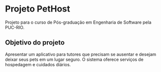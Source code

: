 # Projeto PetHost

Projeto para o curso de Pós-graduação em Engenharia de Software pela PUC-RIO.

## Objetivo do projeto

Apresentar um aplicativo para tutores que precisam se ausentar e desejam deixar seus pets em um lugar seguro. O sistema oferece serviços de hospedagem e cuidados diários.
